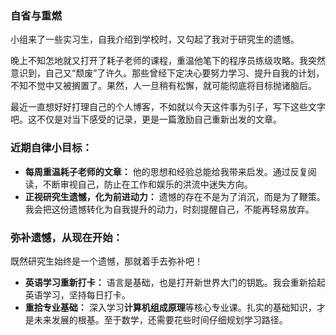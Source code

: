 ### 自省与重燃

小组来了一些实习生，自我介绍到学校时，又勾起了我对于研究生的遗憾。

晚上不知怎地就又打开了耗子老师的课程，重温他笔下的程序员练级攻略。我突然意识到，自己又“颓废”了许久。那些曾经下定决心要努力学习、提升自我的计划，不知不觉中又被搁置了。果然，人一旦稍有松懈，就可能彻底将目标抛诸脑后。

最近一直想好好打理自己的个人博客，不如就以今天这件事为引子，写下这些文字吧。这不仅是对当下感受的记录，更是一篇激励自己重新出发的文章。

### 近期自律小目标：

- **每周重温耗子老师的文章：** 他的思想和经验总能给我带来启发。通过反复阅读，不断审视自己，防止在工作和娱乐的洪流中迷失方向。
- **正视研究生遗憾，化为前进动力：** 遗憾的存在不是为了消沉，而是为了鞭策。我会把这份遗憾转化为自我提升的动力，时刻提醒自己，不能再轻易放弃。

### 弥补遗憾，从现在开始：

既然研究生始终是一个遗憾，那就着手去弥补吧！

- **英语学习重新打卡：** 语言是基础，也是打开新世界大门的钥匙。我会重新拾起英语学习，坚持每日打卡。
- **重拾专业基础：** 深入学习**计算机组成原理**等核心专业课。扎实的基础知识，才是未来发展的根基。至于数学，还需要花些时间仔细规划学习路径。